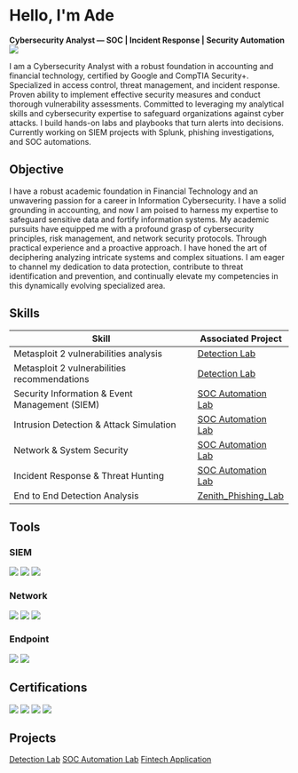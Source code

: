 # Hello, I'm Ade
**Cybersecurity Analyst — SOC | Incident Response | Security Automation**
<a href="https://www.linkedin.com/in/adedapo-ogunwoolu-59a395134/"><img src="https://img.shields.io/badge/-LinkedIn-0072b1?&style=for-the-badge&logo=linkedin&logoColor=white" /></a>

I am a Cybersecurity Analyst with a robust foundation in accounting and financial technology, certified by Google and CompTIA Security+. Specialized in access control, threat management, and incident response. Proven ability to implement effective security measures and conduct thorough vulnerability assessments. Committed to leveraging my analytical skills and cybersecurity expertise to safeguard organizations against cyber attacks. I build hands-on labs and playbooks that turn alerts into decisions.  
Currently working on SIEM projects with Splunk, phishing investigations, and SOC automations.

## Objective
I have a robust academic foundation in Financial Technology and an unwavering passion for a career in Information Cybersecurity. I have a solid grounding in accounting, and now I am poised to harness my expertise to safeguard sensitive data and fortify information systems. My academic pursuits have equipped me with a profound grasp of cybersecurity principles, risk management, and network security protocols. Through practical experience and a proactive approach. I have honed the art of deciphering analyzing intricate systems and complex situations. I am eager to channel my dedication to data protection, contribute to threat identification and prevention, and continually elevate my competencies in this dynamically evolving specialized area.

## Skills


| Skill                                         | Associated Project         |
|-----------------------------------------------|----------------------------|
| Metasploit 2 vulnerabilities analysis         |  <a href=https://github.com/AdedapoOG/Detection-Lab/tree/main>Detection Lab</a>|
| Metasploit 2 vulnerabilities recommendations  | <a href=https://github.com/AdedapoOG/Detection-Lab/tree/main>Detection Lab</a>|
| Security Information & Event Management (SIEM)| <a href=https://github.com/AdedapoOG/SOC-Automation/tree/main>SOC Automation Lab</a>|
| Intrusion Detection & Attack Simulation       | <a href=https://github.com/AdedapoOG/SOC-Automation/tree/main>SOC Automation Lab</a>|
| Network & System Security                     | <a href=https://github.com/AdedapoOG/SOC-Automation/tree/main>SOC Automation Lab</a>|
| Incident Response & Threat Hunting            | <a href=https://github.com/AdedapoOG/SOC-Automation/tree/main>SOC Automation Lab</a>|
| End to End Detection Analysis                 | <a href=https://github.com/AdedapoOG/Zenith_fishing_project/tree/main>Zenith_Phishing_Lab</a>|
## Tools


### SIEM
<div>
    <img src="https://img.shields.io/badge/-Microsoft_Sentinel-0078D4?&style=for-the-badge&logo=Microsoft&logoColor=white" />
    <img src="https://img.shields.io/badge/-Splunk-000000?&style=for-the-badge&logo=Splunk&logoColor=white" />
    <img src="https://img.shields.io/badge/-Elastic-005571?&style=for-the-badge&logo=Elastic&logoColor=white" />
</div>

### Network
<div>
    <img src="https://img.shields.io/badge/-Wireshark-1679A7?&style=for-the-badge&logo=Wireshark&logoColor=white" />
    <img src="https://img.shields.io/badge/-Suricata-EF3B2D?&style=for-the-badge&logo=Suricata&logoColor=white" />
    <img src="https://img.shields.io/badge/-Zeek-777BB4?&style=for-the-badge&logo=Zeek&logoColor=white" />
</div>

### Endpoint
<div>
    <img src="https://img.shields.io/badge/-Microsoft_Defender_for_Endpoint-00A4EF?&style=for-the-badge&logo=Microsoft&logoColor=white" />
    <img src="https://img.shields.io/badge/-Velociraptor-4B275F?&style=for-the-badge&logo=Velociraptor&logoColor=white" />
</div>

## Certifications
<div>
<img src="https://img.shields.io/badge/-Security%2B-FF0000?&style=for-the-badge&logo=CompTIA&logoColor=white" />
<img src="https://img.shields.io/badge/-Network%2B-007ACC?&style=for-the-badge&logo=CompTIA&logoColor=white" />
<img src="https://img.shields.io/badge/-ISC%C2%B2_Cybersecurity-007ACC?&style=for-the-badge&logo=ISC2&logoColor=white" />
<img src="https://img.shields.io/badge/-Google_Cybersecurity_Certificate-4285F4?&style=for-the-badge&logo=Google&logoColor=white" />

</div>

## Projects
<a href=https://github.com/AdedapoOG/Detection-Lab/tree/main>Detection Lab</a>
<a href=https://github.com/AdedapoOG/SOC-Automation/tree/main>SOC Automation Lab</a>
<a href=https://github.com/AdedapoOG/Fintech-Application/tree/main>Fintech Application</a>
